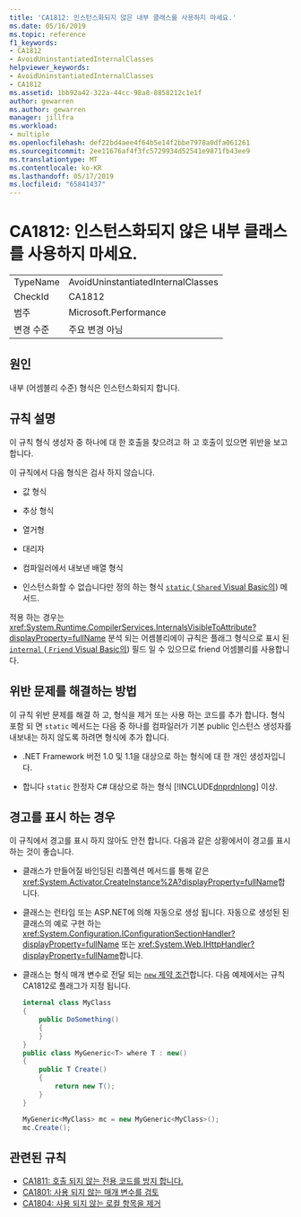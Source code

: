 ```yaml
---
title: 'CA1812: 인스턴스화되지 않은 내부 클래스를 사용하지 마세요.'
ms.date: 05/16/2019
ms.topic: reference
f1_keywords:
- CA1812
- AvoidUninstantiatedInternalClasses
helpviewer_keywords:
- AvoidUninstantiatedInternalClasses
- CA1812
ms.assetid: 1bb92a42-322a-44cc-98a8-8858212c1e1f
author: gewarren
ms.author: gewarren
manager: jillfra
ms.workload:
- multiple
ms.openlocfilehash: def22bd4aee4f64b5e14f2bbe7978a0dfa061261
ms.sourcegitcommit: 2ee11676af4f3fc5729934d52541e9871fb43ee9
ms.translationtype: MT
ms.contentlocale: ko-KR
ms.lasthandoff: 05/17/2019
ms.locfileid: "65841437"
---
```

# <a name="ca1812-avoid-uninstantiated-internal-classes"></a>CA1812: 인스턴스화되지 않은 내부 클래스를 사용하지 마세요.

|||
|-|-|
|TypeName|AvoidUninstantiatedInternalClasses|
|CheckId|CA1812|
|범주|Microsoft.Performance|
|변경 수준|주요 변경 아님|

## <a name="cause"></a>원인

내부 (어셈블리 수준) 형식은 인스턴스화되지 합니다.

## <a name="rule-description"></a>규칙 설명

이 규칙 형식 생성자 중 하나에 대 한 호출을 찾으려고 하 고 호출이 있으면 위반을 보고 합니다.

이 규칙에서 다음 형식은 검사 하지 않습니다.

- 값 형식

- 추상 형식

- 열거형

- 대리자

- 컴파일러에서 내보낸 배열 형식

- 인스턴스화할 수 없습니다만 정의 하는 형식 [ `static` ](/dotnet/csharp/language-reference/keywords/static) ([ `Shared` Visual Basic의](/dotnet/visual-basic/language-reference/modifiers/shared)) 메서드.

적용 하는 경우는 <xref:System.Runtime.CompilerServices.InternalsVisibleToAttribute?displayProperty=fullName> 분석 되는 어셈블리에이 규칙은 플래그 형식으로 표시 된 [ `internal` ](/dotnet/csharp/language-reference/keywords/internal) ([ `Friend` Visual Basic의](/dotnet/visual-basic/language-reference/modifiers/friend)) 필드 일 수 있으므로 friend 어셈블리를 사용합니다.

## <a name="how-to-fix-violations"></a>위반 문제를 해결하는 방법

이 규칙 위반 문제를 해결 하 고, 형식을 제거 또는 사용 하는 코드를 추가 합니다. 형식 포함 되 면 `static` 메서드는 다음 중 하나를 컴파일러가 기본 public 인스턴스 생성자를 내보내는 하지 않도록 하려면 형식에 추가 합니다.

- .NET Framework 버전 1.0 및 1.1을 대상으로 하는 형식에 대 한 개인 생성자입니다.

- 합니다 `static` 한정자 C# 대상으로 하는 형식 [!INCLUDE[dnprdnlong](../code-quality/includes/dnprdnlong_md.md)] 이상.

## <a name="when-to-suppress-warnings"></a>경고를 표시 하는 경우

이 규칙에서 경고를 표시 하지 않아도 안전 합니다. 다음과 같은 상황에서이 경고를 표시 하는 것이 좋습니다.

- 클래스가 만들어질 바인딩된 리플렉션 메서드를 통해 같은 <xref:System.Activator.CreateInstance%2A?displayProperty=fullName>합니다.

- 클래스는 런타임 또는 ASP.NET에 의해 자동으로 생성 됩니다. 자동으로 생성된 된 클래스의 예로 구현 하는 <xref:System.Configuration.IConfigurationSectionHandler?displayProperty=fullName> 또는 <xref:System.Web.IHttpHandler?displayProperty=fullName>합니다.

- 클래스는 형식 매개 변수로 전달 되는 [ `new` 제약 조건](/dotnet/csharp/language-reference/keywords/new-constraint)합니다. 다음 예제에서는 규칙 CA1812로 플래그가 지정 됩니다.

    ```csharp
    internal class MyClass
    {
        public DoSomething()
        {
        }
    }
    public class MyGeneric<T> where T : new()
    {
        public T Create()
        {
            return new T();
        }
    }

    MyGeneric<MyClass> mc = new MyGeneric<MyClass>();
    mc.Create();
    ```

## <a name="related-rules"></a>관련된 규칙

- [CA1811: 호출 되지 않는 전용 코드를 방지 합니다.](../code-quality/ca1811-avoid-uncalled-private-code.md)
- [CA1801: 사용 되지 않는 매개 변수를 검토](../code-quality/ca1801-review-unused-parameters.md)
- [CA1804: 사용 되지 않는 로컬 항목을 제거](../code-quality/ca1804-remove-unused-locals.md)